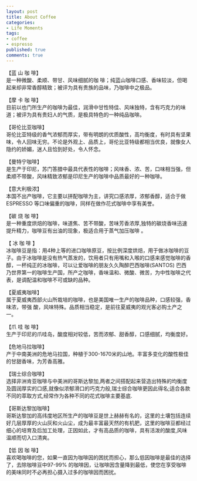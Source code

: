 ```yaml
---
layout: post
title: About Coffee
categories:
- Life Moments
tags:
- coffee
- espresso
published: true
comments: true
---
```

<p>【蓝 山 咖 啡】<br />
是一种微酸、柔顺、带甘、风味细腻的咖 啡；纯蓝山咖啡口感、香味较淡，但喝起来却非常香醇精致；被评为具有贵族的品味，乃咖啡中之极品。</p>

<p>【摩 卡 咖 啡】<br />
目前以也门所生产的咖啡为最佳，润滑中甘性特佳、风味独特，含有巧克力的味道；被评为具有贵妇人的气质，是极具特色的一种纯品咖啡。</p>

<p>【哥伦比亚咖啡】<br />
哥伦比亚特级的香气浓郁而厚实，带有明朗的优质酸性，高均衡度，有时具有坚果味，令人回味无穷。不论是外观上、品质上，哥伦比亚特级都相当优良，就像女人隐约的娇媚，迷人且恰到好处，令人怀念。</p>

<p>【曼特宁咖啡】<br />
是生产于印尼，苏门答腊中最具代表性的咖啡；风味香、浓、苦，口味相当强，但柔顺不带酸，风味精致浓郁是印尼生产的咖啡中品质最好的一种咖啡。</p>

<p>【意大利极浓】<br />
本国不出产咖啡，它主要以拼配咖啡为主，讲究口感浓厚，浓郁香醇，适合于做ESPRESSO 等口味偏重的咖啡，同样在做作花式咖啡中享有美誉。</p>

<p>【碳 烧 咖 啡】<br />
是一种重度烘焙的咖啡，味道焦、苦不带酸，苦味芳香浓厚,独特的碳烧香味迅速提升精力，咖啡豆有出油的现象，极适合用于蒸气加压咖啡 。</p>

<p>【 冰 咖 啡 】<br />
 冰咖啡豆是指：用4种上等的进口咖啡原豆，按比例深度烘焙，用于做冰咖啡的豆子。由于冰咖啡是没有热气蒸发的，饮用者只有用嘴和入喉的口感来感觉咖啡的香醇，一杯纯正的冰咖啡，可以让爱咖啡的朋友久久陶醉巴西咖啡(SANTOS) 巴西乃世界第一的咖啡生产国，所产之咖啡，香味温和、微酸、微苦，为中性咖啡之代表，是调配温和咖啡不可或缺的品种。</p>

<p>【夏威夷咖啡】<br />
属于夏威夷西部火山所栽培的咖啡，也是美国唯一生产的咖啡品种，口感较强，香味浓，带强 酸，风味特殊。品质相当稳定，是前往夏威夷的观光客必购土产之一。</p>

<p>【爪 哇 咖 啡】<br />
 生产于印尼的爪哇岛，酸度相对较低，苦而浓郁、甜香醇，口感细腻，均衡度好。</p>

<p>【危地马拉咖啡】<br />
产于中南美洲的危地马拉国，种植于300-1670米的山地。丰富多变化的酸性极佳的甘甜香味，为芳香高雅。</p>

<p>【瑞士综合咖啡】<br />
选择非洲肯亚咖啡与中美洲的哥斯达黎加,两者之间搭配起来营造出特殊的均衡度及圆润厚实的口感,就像似浓郁滑口的巧克力般,瑞士综合咖啡更因此得名;适合各款不同的萃取方式,经常作为各种不同的花式咖啡主要基底.</p>

<p>【哥斯达黎加咖啡】<br />
哥斯达黎加的高纬度地区所生产的咖啡豆是世上赫赫有名的，这里的土壤包括连续好几层厚厚的火山灰和火山尘，成为最丰富最天然的有机肥，这里的咖啡豆都经过细心的培育及后加工处理，正因如此，才有高品质的咖啡，具有活泼的酸度,风味温顺而切入口清爽。</p>

<p>【低 因 咖 啡】<br />
喜欢喝咖啡的您，如果一直因为咖啡因的困扰而担心，那么低因咖啡是最佳的选择了，去除咖啡豆中97-99% 的咖啡因，让咖啡因含量降到最低，使您在享受咖啡的美味同时不必再担心摄入过多的咖啡因而困扰。</p>
